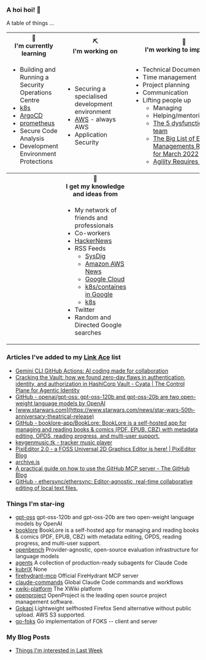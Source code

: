 ### A hoi hoi! 👋

A table of things ...

<table>
    <tr>
        <th>🌱<br/>I'm currently learning</th>
        <th>⛏<br/> I'm working on</th>
        <th>🚧<br/>I'm working to improve on</th>
    </tr>
    <tr>
        <td>
            <ul>
                <li>Building and Running a Security Operations Centre</li>
                <li><a href="https://kubernetes.io/">k8s</a></li>
                <li><a href="https://argoproj.github.io/">ArgoCD</a></li>
                <li><a href="https://prometheus.io/">prometheus</a></li>
                <li>Secure Code Analysis</li>
                <li>Development Environment Protections</li>
            </ul>
        </td>
        <td>
            <ul>
                <li>Securing a specialised development environment</li>
                <li><a href="https://aws.amazon.com/">AWS</a> - always AWS</li>
                <li>Application Security</li>
            </ul>
        </td>
        <td>
            <ul>
                <li>Technical Documentation</li>
                <li>Time management</li>
                <li>Project planning</li>
                <li>Communication</li>
                <li>Lifting people up
                    <ul>
                      <li>Managing</li>
                      <li>Helping/mentoring/coaching</li>
                      <li><a href="https://valid.com/5-dysfunctions-of-a-team/">The 5 dysfunctions of a team</a></li>
                      <li><a href="https://practicallyleading.dev/the-big-list-of-engineering-management-resources-march-2022">The Big List of Engineering Managements Resources - for March 2022</a></li>
                      <li><a href="https://www.industriallogic.com/blog/agility-requires-balance/">Agility Requires Balance</a></li>
                    </ul>
                </li>
            </ul>
        </td>
    </tr>
    <tr>
        <th>&nbsp;</th>
        <th>🏫<br/>I get my knowledge and ideas from</th>
        <th>&nbsp;</th>
    </tr>
    <tr>
        <td>&nbsp;</td>
        <td>
            <ul>
                <li>My network of friends and professionals</li>
                <li>Co-workers</li>
                <li><a href="https://news.ycombinator.com/">HackerNews</a></li>
                <li>RSS Feeds
                    <ul>
                        <li><a href="http://fetchrss.com/rss/5b4e9e358a93f8cc058b4567960404014.xml">SysDig</a></li>
                        <li><a href="https://aws.amazon.com/new/feed/">Amazon AWS News</a></li>
                        <li><a href="https://cloudblog.withgoogle.com/rss/">Google Cloud</a></li>
                        <li><a href="https://cloudblog.withgoogle.com/products/containers-kubernetes/rss/">k8s/containes in Google</a></li>
                        <li><a href="https://kubernetes.io/feed.xml">k8s</a></li>
                    </ul>
                </li>
                <li>Twitter</li>
                <li>Random and Directed Google searches</li>
            </ul>
        </td>
        <td>&nbsp;</td>
    </tr>
</table>

### Articles I've added to my [Link Ace](https://links.pgmac.net.au/) list

* [Gemini CLI GitHub Actions: AI coding made for collaboration](https://blog.google/technology/developers/introducing-gemini-cli-github-actions/)
* [Cracking the Vault: how we found zero-day flaws in authentication, identity, and authorization in HashiCorp Vault - Cyata | The Control Plane for Agentic Identity](https://cyata.ai/blog/cracking-the-vault-how-we-found-zero-day-flaws-in-authentication-identity-and-authorization-in-hashicorp-vault/)
* [GitHub - openai/gpt-oss: gpt-oss-120b and gpt-oss-20b are two open-weight language models by OpenAI](https://github.com/openai/gpt-oss)
* [www.starwars.com](https://www.starwars.com/news/star-wars-50th-anniversary-theatrical-release)
* [GitHub - booklore-app/BookLore: BookLore is a self-hosted app for managing and reading books & comics (PDF, EPUB, CBZ) with metadata editing, OPDS, reading progress, and multi-user support.](https://github.com/booklore-app/BookLore)
* [keygenmusic.tk - tracker music player](https://keygenmusic.tk/)
* [PixiEditor 2.0 - a FOSS Universal 2D Graphics Editor is here! | PixiEditor Blog](https://pixieditor.net/blog/2025/07/30/20-release/)
* [archive.is](https://archive.is/20250729065259/https://www.nytimes.com/2025/07/23/well/apnimed-sleep-apnea-clinical-trial-ad109.html)
* [A practical guide on how to use the GitHub MCP server - The GitHub Blog](https://github.blog/ai-and-ml/generative-ai/a-practical-guide-on-how-to-use-the-github-mcp-server/)
* [GitHub - ethersync/ethersync: Editor-agnostic, real-time collaborative editing of local text files.](https://github.com/ethersync/ethersync)

### Things I'm star-ing

* [gpt-oss](https://github.com/openai/gpt-oss)
  gpt-oss-120b and gpt-oss-20b are two open-weight language models by OpenAI
* [booklore](https://github.com/booklore-app/booklore)
  BookLore is a self-hosted app for managing and reading books & comics (PDF, EPUB, CBZ) with metadata editing, OPDS, reading progress, and multi-user support.
* [openbench](https://github.com/groq/openbench)
  Provider-agnostic, open-source evaluation infrastructure for language models
* [agents](https://github.com/wshobson/agents)
  A collection of production-ready subagents for Claude Code
* [kubriX](https://github.com/suxess-it/kubriX)
  None
* [firehydrant-mcp](https://github.com/firehydrant/firehydrant-mcp)
  Official FireHydrant MCP server
* [claude-commands](https://github.com/badlogic/claude-commands)
  Global Claude Code commands and workflows
* [xwiki-platform](https://github.com/xwiki/xwiki-platform)
  The XWiki platform
* [openproject](https://github.com/opf/openproject)
  OpenProject is the leading open source project management software.
* [Gokapi](https://github.com/Forceu/Gokapi)
  Lightweight selfhosted Firefox Send alternative without public upload. AWS S3 supported.
* [go-foks](https://github.com/foks-proj/go-foks)
  Go implementation of FOKS -- client and server

### My Blog Posts

* [Things I'm interested in Last Week](https://pgmac.net.au/last-week/)
